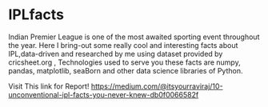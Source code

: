 # IPLfacts
Indian Premier League is one of the most awaited sporting event throughout  the year. Here I bring-out some really cool and interesting facts about IPL,data-driven and researched by me using dataset provided by cricsheet.org , 
Technologies used to serve you these facts are numpy, pandas, matplotlib, seaBorn and other data science libraries of Python.

Visit This link for Report!
https://medium.com/@itsyourraviraj/10-unconventional-ipl-facts-you-never-knew-db0f0066582f
